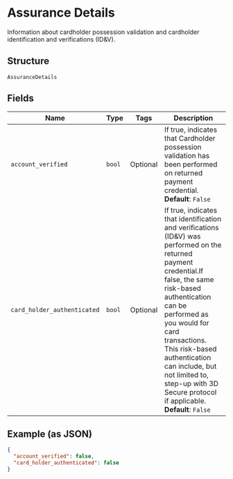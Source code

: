 
# Assurance Details

Information about cardholder possession validation and cardholder identification and verifications (ID&V).

## Structure

`AssuranceDetails`

## Fields

| Name | Type | Tags | Description |
|  --- | --- | --- | --- |
| `account_verified` | `bool` | Optional | If true, indicates that Cardholder possession validation has been performed on returned payment credential.<br>**Default**: `False` |
| `card_holder_authenticated` | `bool` | Optional | If true, indicates that identification and verifications (ID&V) was performed on the returned payment credential.If false, the same risk-based authentication can be performed as you would for card transactions. This risk-based authentication can include, but not limited to, step-up with 3D Secure protocol if applicable.<br>**Default**: `False` |

## Example (as JSON)

```json
{
  "account_verified": false,
  "card_holder_authenticated": false
}
```

